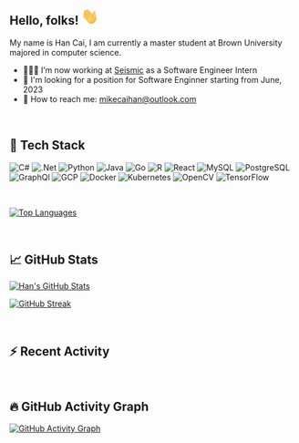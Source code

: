## Hello, folks! <img src="https://github.com/HanCai98/HanCai98/blob/main/wave.gif" width="30px" height="30px" />

My name is Han Cai, I am currently a master student at Brown University majored in computer science. 

- 👨🏻‍💻 I’m now working at [Seismic](https://github.com/seismic) as a Software Engineer Intern
- 🔭 I'm looking for a position for Software Enginner starting from June, 2023
- 📧 How to reach me: mikecaihan@outlook.com

<br/>

## 🔧 Tech Stack
![C#](https://img.shields.io/badge/C%23-239120?style=for-the-badge&logo=c-sharp&logoColor=white)
![.Net](https://img.shields.io/badge/.NET-5C2D91?style=for-the-badge&logo=.net&logoColor=white)
![Python](https://img.shields.io/badge/Python-3776AB?style=for-the-badge&logo=python&logoColor=white)
![Java](https://img.shields.io/badge/Java-ED8B00?style=for-the-badge&logo=java&logoColor=white)
![Go](https://img.shields.io/badge/Go-00ADD8?style=for-the-badge&logo=go&logoColor=white)
![R](https://img.shields.io/badge/R-276DC3?style=for-the-badge&logo=r&logoColor=white)
![React](https://img.shields.io/badge/React-20232A?style=for-the-badge&logo=react&logoColor=61DAFB)
![MySQL](https://img.shields.io/badge/MySQL-005C84?style=for-the-badge&logo=mysql&logoColor=white)
![PostgreSQL](https://img.shields.io/badge/PostgreSQL-316192?style=for-the-badge&logo=postgresql&logoColor=white)
![GraphQl](https://img.shields.io/badge/GraphQl-E10098?style=for-the-badge&logo=graphql&logoColor=white)
![GCP](https://img.shields.io/badge/Google_Cloud-4285F4?style=for-the-badge&logo=google-cloud&logoColor=white)
![Docker](https://img.shields.io/badge/Docker-2CA5E0?style=for-the-badge&logo=docker&logoColor=white)
![Kubernetes](https://img.shields.io/badge/kubernetes-326ce5.svg?&style=for-the-badge&logo=kubernetes&logoColor=white)
![OpenCV](https://img.shields.io/badge/OpenCV-27338e?style=for-the-badge&logo=OpenCV&logoColor=white)
![TensorFlow](https://img.shields.io/badge/TensorFlow-FF6F00?style=for-the-badge&logo=tensorflow&logoColor=white)

<br/>

[![Top Languages](https://github-readme-stats-hancai98.vercel.app/api/top-langs/?username=HanCai98&layout=compact&hide_border=true&theme=tokyonight)](https://github.com/HanCai98)

<br/>

## &#x1f4c8; GitHub Stats

[![Han's GitHub Stats](https://github-readme-stats-hancai98.vercel.app/api?username=HanCai98&count_private=true&show_icons=true&include_all_commits=true&theme=tokyonight&hide_border=true)](https://github.com/HanCai98)

[![GitHub Streak](https://github-readme-streak-stats.herokuapp.com?user=HanCai98&theme=tokyonight&hide_border=true)](https://github.com/HanCai98)

<br/>

## :zap: Recent Activity

<!--START_SECTION:activity-->

<!--END_SECTION:activity-->

<br/>

## 🔥 GitHub Activity Graph

[![GitHub Activity Graph](https://activity-graph.herokuapp.com/graph?username=HanCai98&theme=material-palenight&hide_border=true)](https://github.com/HanCai98)

